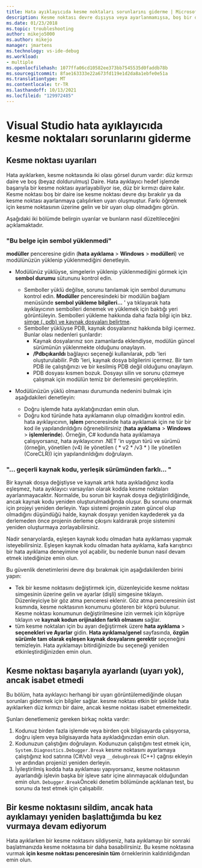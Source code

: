 ```yaml
---
title: Hata ayıklayıcıda kesme noktaları sorunlarını giderme | Microsoft Docs
description: Kesme noktası devre dışıysa veya ayarlanmamışsa, boş bir daire olarak görüntülenir. Kesme noktaları ayarlanırken oluşabilecek sorunlar hakkında buraya bakın.
ms.date: 01/23/2018
ms.topic: troubleshooting
author: mikejo5000
ms.author: mikejo
manager: jmartens
ms.technology: vs-ide-debug
ms.workload:
- multiple
ms.openlocfilehash: 1077ffa06cd10582ee373bb7545535d0faddb78b
ms.sourcegitcommit: 8fae163333e22a673fd119e1d2da8a1ebfe0e51a
ms.translationtype: MT
ms.contentlocale: tr-TR
ms.lasthandoff: 10/13/2021
ms.locfileid: "129972485"
---
```

# <a name="troubleshoot-breakpoints-in-the-visual-studio-debugger"></a>Visual Studio hata ayıklayıcıda kesme noktaları sorunlarını giderme

## <a name="breakpoint-warnings"></a>Kesme noktası uyarıları

Hata ayıklarken, kesme noktasında iki olası görsel durum vardır: düz kırmızı daire ve boş (beyaz doldurulmuş) Daire. Hata ayıklayıcı hedef işlemde başarıyla bir kesme noktası ayarlayabiliyor ise, düz bir kırmızı daire kalır. Kesme noktası boş bir daire ise kesme noktası devre dışı bırakılır ya da kesme noktası ayarlanmaya çalışılırken uyarı oluşmuştur. Farkı öğrenmek için kesme noktasının üzerine gelin ve bir uyarı olup olmadığını görün.

Aşağıdaki iki bölümde belirgin uyarılar ve bunların nasıl düzeltileceğini açıklamaktadır.

### <a name="no-symbols-have-been-loaded-for-this-document"></a>"Bu belge için sembol yüklenmedi"

**modüller** penceresine gidin (**hata ayıklama**  >  **Windows**  >  **modülleri**) ve modülünüzün yüklenip yüklenmediğini denetleyin.
* Modülünüz yüklüyse, simgelerin yüklenip yüklenmediğini görmek için **sembol durumu** sütununu kontrol edin.
  * Semboller yüklü değilse, sorunu tanılamak için sembol durumunu kontrol edin. **Modüller** penceresindeki bir modülün bağlam menüsünde **sembol yükleme bilgileri...** ' ya tıklayarak hata ayıklayıcının sembolleri denemek ve yüklemek için baktığı yeri görüntüleyin. Sembolleri yükleme hakkında daha fazla bilgi için bkz. [simge (. pdb) ve kaynak dosyaları belirtme](../debugger/specify-symbol-dot-pdb-and-source-files-in-the-visual-studio-debugger.md).
  * Semboller yüklüyse PDB, kaynak dosyalarınız hakkında bilgi içermez. Bunlar olası nedenleri şunlardır:
    * Kaynak dosyalarınız son zamanlarda eklendiyse, modülün güncel sürümünün yüklenmekte olduğunu onaylayın.
    * **/Pdbçıkarıldı** bağlayıcı seçeneği kullanılarak, pdb 'leri oluşturulabilir. Pdb 'leri, kaynak dosya bilgilerini içermez. Bir tam PDB ile çalıştığınızı ve bir kesilmiş PDB değil olduğunu onaylayın.
    * PDB dosyası kısmen bozuk. Dosyayı silin ve sorunu çözmeye çalışmak için modülün temiz bir derlemesini gerçekleştirin.

* Modülünüzün yüklü olmaması durumunda nedenini bulmak için aşağıdakileri denetleyin:
  * Doğru işlemde hata ayıklatığınızdan emin olun.
  * Doğru kod türünde hata ayıklamanın olup olmadığını kontrol edin. hata ayıklayıcının, **işlem** penceresinde hata ayıklamak için ne tür bir kod ile yapılandırıldığını öğrenebilirsiniz (**hata ayıklama**  >  **Windows**  >  **işlemlerinde**). Örneğin, C# kodunda hata ayıklamaya çalışıyorsanız, hata ayıklayıcının .NET 'in uygun türü ve sürümü (örneğin, yönetilen (v4) ile yönetilen ( \* v2 \* /v3 \* ) Ile yönetilen (CoreCLR)) için yapılandırıldığını doğrulayın.

### <a name="-the-current-source-code-is-different-from-the-version-built-into"></a>"… geçerli kaynak kodu, yerleşik sürümünden farklı... "

Bir kaynak dosya değiştiyse ve kaynak artık hata ayıkladığınız kodla eşleşmez, hata ayıklayıcı varsayılan olarak kodda kesme noktaları ayarlanmayacaktır. Normalde, bu sorun bir kaynak dosya değiştirildiğinde, ancak kaynak kodu yeniden oluşturulmadığında oluşur. Bu sorunu onarmak için projeyi yeniden derleyin. Yapı sistemi projenin zaten güncel olup olmadığını düşündüğü halde, kaynak dosyayı yeniden kaydederek ya da derlemeden önce projenin derleme çıkışını kaldırarak proje sistemini yeniden oluşturmaya zorlayabilirsiniz.

Nadir senaryolarda, eşleşen kaynak kodu olmadan hata ayıklaması yapmak isteyebilirsiniz. Eşleşen kaynak kodu olmadan hata ayıklama, kafa karıştırıcı bir hata ayıklama deneyimine yol açabilir, bu nedenle bunun nasıl devam etmek istediğinize emin olun.

Bu güvenlik denetimlerini devre dışı bırakmak için aşağıdakilerden birini yapın:
* Tek bir kesme noktasını değiştirmek için, düzenleyicide kesme noktası simgesinin üzerine gelin ve ayarlar (dişli) simgesine tıklayın. Düzenleyiciye bir göz atma penceresi eklenir. Göz atma penceresinin üst kısmında, kesme noktasının konumunu gösteren bir köprü bulunur. Kesme noktası konumunun değiştirilmesine izin vermek için köprüye tıklayın ve **kaynak kodun orijinalden farklı olmasını** sağlar.
* tüm kesme noktaları için bu ayarı değiştirmek üzere **hata ayıklama**  >  **seçenekleri ve Ayarlar** gidin. **Hata ayıklama/genel** sayfasında, **özgün sürümle tam olarak eşleşen kaynak dosyalarını gerektir** seçeneğini temizleyin. Hata ayıklamayı bitirdiğinizde bu seçeneği yeniden etkinleştirdiğinizden emin olun.

## <a name="the-breakpoint-was-successfully-set-no-warning-but-didnt-hit"></a>Kesme noktası başarıyla ayarlandı (uyarı yok), ancak isabet etmedi

Bu bölüm, hata ayıklayıcı herhangi bir uyarı görüntülemediğinde oluşan sorunları gidermek için bilgiler sağlar. kesme noktası etkin bir şekilde hata ayıklaırken düz kırmızı bir daire, ancak kesme noktası isabet etmemektedir.

Şunları denetlemeniz gereken birkaç nokta vardır:
1. Kodunuz birden fazla işlemde veya birden çok bilgisayarda çalışıyorsa, doğru işlem veya bilgisayarda hata ayıkladığınızdan emin olun.
2. Kodunuzun çalıştığını doğrulayın. Kodunuzun çalıştığını test etmek için, `System.Diagnostics.Debugger.Break` kesme noktasını ayarlamaya çalıştığınız kod satırına (C#/vb) veya `__debugbreak` (C++) çağrısı ekleyin ve ardından projenizi yeniden derleyin.
3. İyileştirilmiş kodda hata ayıklaması yapıyorsanız, kesme noktasının ayarlandığı işlevin başka bir işleve satır içine alınmayacak olduğundan emin olun. `Debugger.Break`Önceki denetim bölümünde açıklanan test, bu sorunu da test etmek için çalışabilir.

## <a name="i-deleted-a-breakpoint-but-i-continue-to-hit-it-when-i-start-debugging-again"></a>Bir kesme noktasını sildim, ancak hata ayıklamayı yeniden başlattığımda bu kez vurmaya devam ediyorum

Hata ayıklarken bir kesme noktasını sildiyseniz, hata ayıklamayı bir sonraki başlatmanızda kesme noktasına bir daha basabilirsiniz. Bu kesme noktasına vurmak **için kesme noktası penceresinin tüm** örneklerinin kaldırıldığından emin olun.
